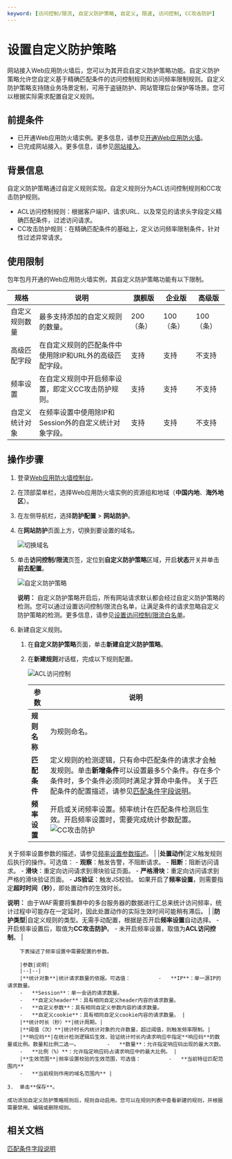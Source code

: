 ```yaml
---
keyword: [访问控制/限流, 自定义防护策略, 自定义, 限速, 访问控制, CC攻击防护]
---
```


# 设置自定义防护策略

网站接入Web应用防火墙后，您可以为其开启自定义防护策略功能。自定义防护策略允许您自定义基于精确匹配条件的访问控制规则和访问频率限制规则。自定义防护策略支持随业务场景定制，可用于盗链防护、网站管理后台保护等场景。您可以根据实际需求配置自定义规则。

## 前提条件

-   已开通Web应用防火墙实例。更多信息，请参见[开通Web应用防火墙](/intl.zh-CN/计费与开通服务/开通WAF/开通Web应用防火墙.md)。
-   已完成网站接入。更多信息，请参见[网站接入](/intl.zh-CN/接入WAF/CNAME接入/网站接入.md)。

## 背景信息

自定义防护策略通过自定义规则实现。自定义规则分为ACL访问控制规则和CC攻击防护规则。

-   ACL访问控制规则：根据客户端IP、请求URL、以及常见的请求头字段定义精确匹配条件，过滤访问请求。
-   CC攻击防护规则：在精确匹配条件的基础上，定义访问频率限制条件，针对性过滤异常请求。

## 使用限制

包年包月开通的Web应用防火墙实例，其自定义防护策略功能有以下限制。

|规格|说明|旗舰版|企业版|高级版|
|--|--|---|---|---|
|自定义规则数量|最多支持添加的自定义规则的数量。|200（条）|100（条）|100（条）|
|高级匹配字段|在自定义规则的匹配条件中使用除IP和URL外的高级匹配字段。|支持|支持|不支持|
|频率设置|在自定义规则中开启频率设置，即定义CC攻击防护规则。|支持|支持|不支持|
|自定义统计对象|在频率设置中使用除IP和Session外的自定义统计对象字段。|支持|支持|不支持|

## 操作步骤

1.  登录[Web应用防火墙控制台](https://yundun.console.aliyun.com/?p=waf)。

2.  在顶部菜单栏，选择Web应用防火墙实例的资源组和地域（**中国内地**、**海外地区**）。

3.  在左侧导航栏，选择**防护配置** \> **网站防护**。

4.  在**网站防护**页面上方，切换到要设置的域名。

    ![切换域名](https://static-aliyun-doc.oss-accelerate.aliyuncs.com/assets/img/zh-CN/1924559951/p77231.png)

5.  单击**访问控制/限流**页签，定位到**自定义防护策略**区域，开启**状态**开关并单击**前去配置**。

    ![自定义防护策略](https://static-aliyun-doc.oss-accelerate.aliyuncs.com/assets/img/zh-CN/7795359951/p74272.png)

    **说明：** 自定义防护策略开启后，所有网站请求默认都会经过自定义防护策略的检测。您可以通过设置访问控制/限流白名单，让满足条件的请求忽略自定义防护策略的检测。更多信息，请参见[设置访问控制/限流白名单](/intl.zh-CN/网站防护配置/防护白名单/设置访问控制/限流白名单.md)。

6.  新建自定义规则。

    1.  在**自定义防护策略**页面，单击**新建自定义防护策略**。

    2.  在**新建规则**对话框，完成以下规则配置。

        ![ACL访问控制](https://static-aliyun-doc.oss-accelerate.aliyuncs.com/assets/img/zh-CN/0753230061/p74273.png)

        |参数|说明|
        |--|--|
        |**规则名称**|为规则命名。|
        |**匹配条件**|定义规则的检测逻辑，只有命中匹配条件的请求才会触发规则。单击**新增条件**可以设置最多5个条件。存在多个条件时，多个条件必须同时满足才算命中条件。 关于匹配条件的配置描述，请参见[匹配条件字段说明](/intl.zh-CN/网站防护配置/匹配条件字段说明.md)。 |
        |**频率设置**|开启或关闭频率设置。频率统计在匹配条件检测后生效。开启频率设置时，需要完成统计参数配置。 ![CC攻击防护](https://static-aliyun-doc.oss-accelerate.aliyuncs.com/assets/img/zh-CN/4695359951/p74274.png)

关于频率设置参数的描述，请参见[频率设置参数描述](#table_p8w_f11_5h6)。 |
        |**处置动作**|定义触发规则后执行的操作。可选值：         -   **观察**：触发告警，不阻断请求。
        -   **阻断**：阻断访问请求。
        -   **滑块**：重定向访问请求到滑块验证页面。
        -   **严格滑块**：重定向访问请求到严格的滑块验证页面。
        -   **JS验证**：触发JS校验。
如果开启了**频率设置**，则需要指定**超时时间（秒）**，即处置动作的生效时长。

**说明：** 由于WAF需要将集群中的多台服务器的数据进行汇总来统计访问频率，统计过程中可能存在一定延时，因此处置动作的实际生效时间可能稍有滞后。 |
        |**防护类型**|自定义规则的类型。无需手动配置，根据是否开启**频率设置**自动选择。         -   开启频率设置后，取值为**CC攻击防护**。
        -   未开启频率设置，取值为**ACL访问控制**。 |

        下表描述了频率设置中需要配置的参数。

        |参数|说明|
        |--|--|
        |**统计对象**|统计请求数量的依据。可选值：         -   **IP**：单一源IP的请求数量。
        -   **Session**：单一会话的请求数量。
        -   **自定义header**：具有相同自定义header内容的请求数量。
        -   **自定义参数**：具有相同自定义参数内容的请求数量。
        -   **自定义cookie**：具有相同自定义cookie内容的请求数量。 |
        |**统计时长（秒）**|统计周期。|
        |**阈值（次）**|统计时长内统计对象的允许数量，超过阈值，则触发频率限制。|
        |**响应码**|在统计检测逻辑后生效，验证统计时长内请求响应中指定**响应码**的数量或比例。数量和比例二选一。         -   **数量**：允许指定响应码出现的最大次数。
        -   **比例（%）**：允许指定响应码占请求响应中的最大比例。 |
        |**生效范围**|频率设置校验的生效范围，可选值：         -   **当前特征匹配范围内**
        -   **当前规则作用的域名范围内** |

    3.  单击**保存**。

    成功添加自定义防护策略规则后，规则自动启用。您可以在规则列表中查看新建的规则，并根据需要禁用、编辑或删除规则。


## 相关文档

[匹配条件字段说明](/intl.zh-CN/网站防护配置/匹配条件字段说明.md)

